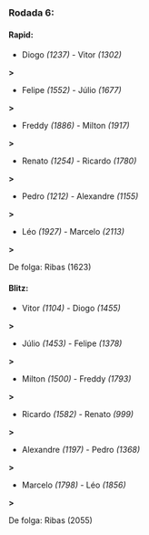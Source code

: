 ### Rodada 6:

#### Rapid:

* Diogo *(1237)*     -     Vitor *(1302)*

 **>** 
* Felipe *(1552)*     -     Júlio *(1677)*

 **>** 
* Freddy *(1886)*     -     Milton *(1917)*

 **>** 
* Renato *(1254)*     -     Ricardo *(1780)*

 **>** 
* Pedro *(1212)*     -     Alexandre *(1155)*

 **>** 
* Léo *(1927)*     -     Marcelo *(2113)*

 **>** 

De folga: Ribas (1623)

#### Blitz:

* Vitor *(1104)*     -     Diogo *(1455)*

 **>** 
* Júlio *(1453)*     -     Felipe *(1378)*

 **>** 
* Milton *(1500)*     -     Freddy *(1793)*

 **>** 
* Ricardo *(1582)*     -     Renato *(999)*

 **>** 
* Alexandre *(1197)*     -     Pedro *(1368)*

 **>** 
* Marcelo *(1798)*     -     Léo *(1856)*

 **>** 

De folga: Ribas (2055)

